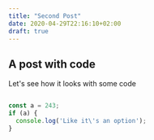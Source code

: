 ```yaml
---
title: "Second Post"
date: 2020-04-29T22:16:10+02:00
draft: true
---
```


## A post with code

Let's see how it looks with some code

```javascript

const a = 243;
if (a) {
  console.log('Like it\'s an option');
}
```
